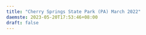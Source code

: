 ```yaml
---
title: "Cherry Springs State Park (PA) March 2022"
daemste: 2023-05-20T17:53:46+08:00
draft: false
---
```


